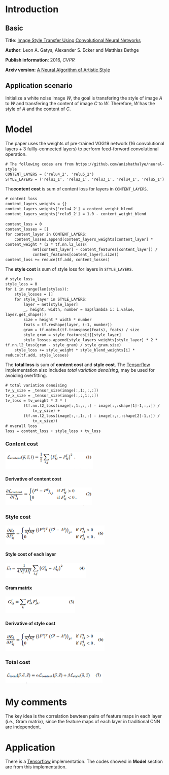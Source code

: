 # Introduction
## Basic
**Title**: [Image Style Transfer Using Convolutional Neural Networks](http://101.96.10.63/www.cv-foundation.org/openaccess/content_cvpr_2016/papers/Gatys_Image_Style_Transfer_CVPR_2016_paper.pdf)

**Author**: Leon A. Gatys, Alexander S. Ecker and Matthias Bethge

**Publish information**: 2016, *CVPR*

**Arxiv version:** [A Neural Algorithm of Artistic Style
](https://arxiv.org/pdf/1508.06576.pdf)

## Application scenario
Initialize a white noise image *W*, the goal is transfering the style of image *A* to *W* and transfering the content of image *C* to *W*. Therefore, *W* has the style of *A* and the content of *C*.

# Model
The paper uses the weights of pre-trained VGG19 network (16 convolutional layers + 3 fullly-connected layers) to perform feed-forword convolutional operation. 

```
# The following codes are from https://github.com/anishathalye/neural-style
CONTENT_LAYERS = ('relu4_2', 'relu5_2')
STYLE_LAYERS = ('relu1_1', 'relu2_1', 'relu3_1', 'relu4_1', 'relu5_1')
```

The**content cost** is sum of content loss for layers in `CONTENT_LAYERS`.
```
# content loss
content_layers_weights = {}
content_layers_weights['relu4_2'] = content_weight_blend
content_layers_weights['relu5_2'] = 1.0 - content_weight_blend

content_loss = 0
content_losses = []
for content_layer in CONTENT_LAYERS:
    content_losses.append(content_layers_weights[content_layer] * content_weight * (2 * tf.nn.l2_loss(
            net[content_layer] - content_features[content_layer]) /
            content_features[content_layer].size))
content_loss += reduce(tf.add, content_losses)
```

The **style cost** is sum of style loss for layers in `STYLE_LAYERS`.
```
# style loss
style_loss = 0
for i in range(len(styles)):
    style_losses = []
    for style_layer in STYLE_LAYERS:
        layer = net[style_layer]
        _, height, width, number = map(lambda i: i.value, layer.get_shape())
        size = height * width * number
        feats = tf.reshape(layer, (-1, number))
        gram = tf.matmul(tf.transpose(feats), feats) / size
        style_gram = style_features[i][style_layer]
        style_losses.append(style_layers_weights[style_layer] * 2 * tf.nn.l2_loss(gram - style_gram) / style_gram.size)
    style_loss += style_weight * style_blend_weights[i] * reduce(tf.add, style_losses)
```
The **total loss** is sum of **content cost** and **style cost**. The [Tensorflow](https://github.com/anishathalye/neural-style) implementation also includes *total variation denoising*, may be used for avoiding overfitting.

```
# total variation denoising
tv_y_size = _tensor_size(image[:,1:,:,:])
tv_x_size = _tensor_size(image[:,:,1:,:])
tv_loss = tv_weight * 2 * (
        (tf.nn.l2_loss(image[:,1:,:,:] - image[:,:shape[1]-1,:,:]) /
            tv_y_size) +
        (tf.nn.l2_loss(image[:,:,1:,:] - image[:,:,:shape[2]-1,:]) /
            tv_x_size))
# overall loss
loss = content_loss + style_loss + tv_loss
```

### Content cost
![](https://github.com/gaoisbest/Paper_notes/blob/master/DL_2_2016_Image%20Style%20Transfer%20Using%20Convolutional%20Neural%20Networks/Formula_1_content%20cost.png)

#### Derivative of content cost 
![](https://github.com/gaoisbest/Paper_notes/blob/master/DL_2_2016_Image%20Style%20Transfer%20Using%20Convolutional%20Neural%20Networks/Formula_2_conent%20derivative.png)

### Style cost
![](https://github.com/gaoisbest/Paper_notes/blob/master/DL_2_2016_Image%20Style%20Transfer%20Using%20Convolutional%20Neural%20Networks/Formula_6_style%20cost%20derivative.png)
#### Style cost of each layer
![](https://github.com/gaoisbest/Paper_notes/blob/master/DL_2_2016_Image%20Style%20Transfer%20Using%20Convolutional%20Neural%20Networks/Formula_4_style%20cost%20of%20each%20layer.png)

#### Gram matrix
![](https://github.com/gaoisbest/Paper_notes/blob/master/DL_2_2016_Image%20Style%20Transfer%20Using%20Convolutional%20Neural%20Networks/Formula_3_Gram%20matrix.png)
#### Derivative of style cost
![](https://github.com/gaoisbest/Paper_notes/blob/master/DL_2_2016_Image%20Style%20Transfer%20Using%20Convolutional%20Neural%20Networks/Formula_6_style%20cost%20derivative.png)

### Total cost
![](https://github.com/gaoisbest/Paper_notes/blob/master/DL_2_2016_Image%20Style%20Transfer%20Using%20Convolutional%20Neural%20Networks/Formula_7_total%20cost.png)

# My comments
The key idea is the correlation bewteen pairs of feature maps in each layer (i.e., Gram matrix), since the feature maps of each layer in traditional CNN are independent.

# Application
There is a [Tensorflow](https://github.com/anishathalye/neural-style) implementation. The codes showed in **Model** section are from this implementation.

